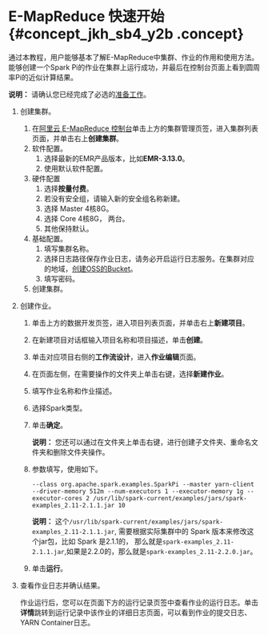 # E-MapReduce 快速开始 {#concept_jkh_sb4_y2b .concept}

通过本教程，用户能够基本了解E-MapReduce中集群、作业的作用和使用方法。能够创建一个Spark Pi的作业在集群上运行成功，并最后在控制台页面上看到圆周率Pi的近似计算结果。

**说明：** 请确认您已经完成了必选的[准备工作](intl.zh-CN/快速入门/准备工作.md#)。

1.  创建集群。
    1.  在[阿里云 E-MapReduce 控制台](https://emr.console.aliyun.com/)单击上方的集群管理页签，进入集群列表页面，并单击右上**创建集群**。
    2.  软件配置。
        1.  选择最新的EMR产品版本，比如**EMR-3.13.0**。
        2.  使用默认软件配置。
    3.  硬件配置
        1.  选择**按量付费**。
        2.  若没有安全组，请输入新的安全组名称新建。
        3.  选择 Master 4核8G。
        4.  选择 Core 4核8G， 两台。
        5.  其他保持默认。
    4.  基础配置。
        1.  填写集群名称。
        2.  选择日志路径保存作业日志，请务必开启运行日志服务。在集群对应的地域，[创建OSS的Bucket](../../../../intl.zh-CN/快速入门/创建存储空间.md#)。
        3.  填写密码。
    5.  创建集群。
2.  创建作业。
    1.  单击上方的数据开发页签，进入项目列表页面，并单击右上**新建项目**。
    2.  在新建项目对话框输入项目名称和项目描述，单击**创建**。
    3.  单击对应项目右侧的**工作流设计**，进入**作业编辑**页面。
    4.  在页面左侧，在需要操作的文件夹上单击右键，选择**新建作业**。
    5.  填写作业名称和作业描述。
    6.  选择Spark类型。
    7.  单击**确定**。

        **说明：** 您还可以通过在文件夹上单击右键，进行创建子文件夹、重命名文件夹和删除文件夹操作。

    8.  参数填写，使用如下。

        ```
        --class org.apache.spark.examples.SparkPi --master yarn-client --driver-memory 512m --num-executors 1 --executor-memory 1g --executor-cores 2 /usr/lib/spark-current/examples/jars/spark-examples_2.11-2.1.1.jar 10
        ```

        **说明：** 这个`/usr/lib/spark-current/examples/jars/spark-examples_2.11-2.1.1.jar`, 需要根据实际集群中的 Spark 版本来修改这个jar包，比如 Spark 是2.1.1的， 那么就是`spark-examples_2.11-2.1.1.jar`,如果是2.2.0的，那么就是`spark-examples_2.11-2.2.0.jar`。

    9.  单击**运行**。
3.  查看作业日志并确认结果。

    作业运行后，您可以在页面下方的运行记录页签中查看作业的运行日志。单击**详情**跳转到运行记录中该作业的详细日志页面，可以看到作业的提交日志、YARN Container日志。


